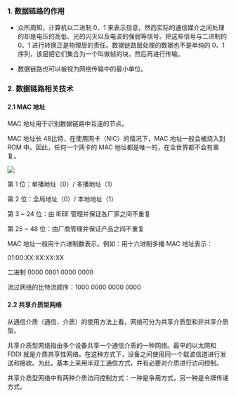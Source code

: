 ### 1. 数据链路的作用

* 众所周知，计算机以二进制 0、1 来表示信息，然而实际的通信媒介之间处理的却是电压的高低、光的闪灭以及电波的强弱等信号。把这些信号与二进制的 0、1 进行转换正是物理层的责任。数据链路层处理的数据也不是单纯的 0、1 序列，该层把它们集合为一个叫做帧的块，然后再进行传输。

* 数据链路也可以被视为网络传输中的最小单位。





### 2. 数据链路相关技术



#### 2.1 MAC 地址

MAC 地址用于识别数据链路中互连的节点。

MAC 地址长 48比特，在使用网卡（NIC）的情况下，MAC 地址一般会被烧入到 ROM 中。因此，任何一个网卡的 MAC 地址都是唯一的，在全世界都不会有重复。

![](https://github.com/WqhForGitHub/TCP-IP-HTTP/blob/%E5%9B%BE%E8%A7%A3TCP/IP/static/Chapter3/MAC%20address.png?raw=true)

第 1 位：单播地址（0）/ 多播地址（1）

第 2 位：全局地址（0）/ 本地地址（1）

第 3 ~ 24 位：由 IEEE 管理并保证各厂家之间不重复

第 25 ~ 48 位：由厂商管理并保证产品之间不重复



MAC 地址一般用十六进制数表示。例如：用十六进制多播 MAC 地址表示：

01:00:XX:XX:XX:XX

二进制 0000 0001 0000 0000

流过网络的比特流顺序：1000 0000 0000 0000



#### 2.2 共享介质型网络

从通信介质（通信，介质）的使用方法上看，网络可分为共享介质型和非共享介质型。

共享介质型网络指由多个设备共享一个通信介质的一种网络。最早的以太网和 FDDI 就是介质共享性网络。在这种方式下，设备之间使用同一个载波信道进行发送和接收。为此，基本上采用半双工通信方式，并有必要对介质进行访问控制。

共享介质型网络中有两种介质访问控制方式：一种是争用方式，另一种是令牌传递方式。        



